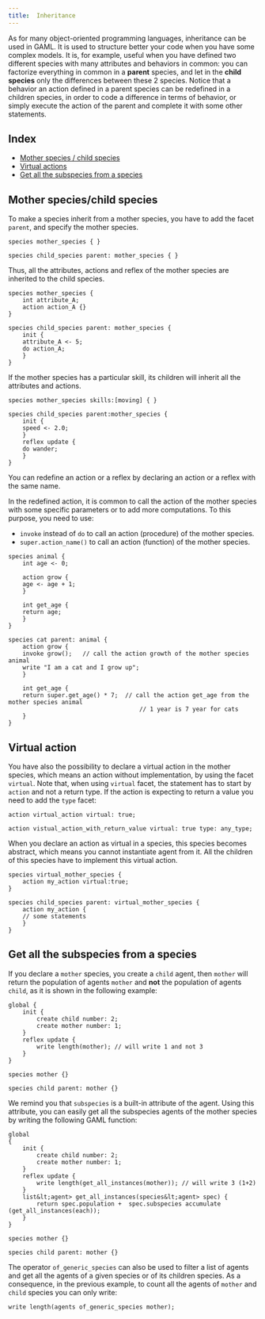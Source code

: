 ```yaml
---
title:  Inheritance
---
```


[//]: # (startConcept|inheritance)
[//]: # (keyword|concept_inheritance)

As for many object-oriented programming languages, inheritance can be used in GAML. It is used to structure better your code when you have some complex models. It is, for example, useful when you have defined two different species with many attributes and behaviors in common: you can factorize everything in common in a **parent** species, and let in the **child species** only the differences between these 2 species. Notice that a behavior an action defined in a parent species can be redefined in a children species, in order to code a difference in terms of behavior, or simply execute the action of the parent and complete it with some other statements.

## Index

* [Mother species / child species](#mother-species-/-child-species)
* [Virtual actions](#virtual-actions)
* [Get all the subspecies from a species](#get-all-the-subspecies-from-a-species)

## Mother species/child species

To make a species inherit from a mother species, you have to add the facet `parent`, and specify the mother species.

```
species mother_species { }

species child_species parent: mother_species { }
```

Thus, all the attributes, actions and reflex of the mother species are inherited to the child species.

```
species mother_species {
    int attribute_A;
    action action_A {}
}

species child_species parent: mother_species {
    init {
	attribute_A <- 5;
	do action_A;
    }
}
```

If the mother species has a particular skill, its children will inherit all the attributes and actions.

```
species mother_species skills:[moving] { }

species child_species parent:mother_species {
    init {
	speed <- 2.0;
    }
    reflex update {
	do wander;
    }
}
```

You can redefine an action or a reflex by declaring an action or a reflex with the same name.

In the redefined action, it is common to call the action of the mother species with some specific parameters or to add more computations. To this purpose, you need to use:

* `invoke` instead of `do` to call an action (procedure) of the mother species.
* `super.action_name()` to call  an action (function) of the mother species.

```
species animal {
    int age <- 0;
	
    action grow {
	age <- age + 1;
    }
	
    int get_age {
	return age;
    }
}

species cat parent: animal {
    action grow {
	invoke grow();   // call the action growth of the mother species animal
	write "I am a cat and I grow up";
    }
	
    int get_age {
	return super.get_age() * 7;  // call the action get_age from the mother species animal
                                     // 1 year is 7 year for cats
    }
}
```

## Virtual action

You have also the possibility to declare a virtual action in the mother species, which means an action without implementation, by using the facet `virtual`. Note that, when using `virtual` facet, the statement has to start by `action` and not a return type. If the action is expecting to return a value you need to add the `type` facet:

```
action virtual_action virtual: true;

action vistual_action_with_return_value virtual: true type: any_type;
```

When you declare an action as virtual in a species, this species becomes abstract, which means you cannot instantiate agent from it. All the children of this species have to implement this virtual action.

```
species virtual_mother_species {
    action my_action virtual:true;
}

species child_species parent: virtual_mother_species {
    action my_action {
	// some statements
    }
}
```

## Get all the subspecies from a species

If you declare a `mother` species, you create a `child` agent, then `mother` will return the population of agents `mother` and **not** the population of agents `child`, as it is shown in the following example: 
```
global {
    init {
        create child number: 2;
        create mother number: 1;
    }
    reflex update {
        write length(mother); // will write 1 and not 3
    }
}

species mother {}

species child parent: mother {}
```

We remind you that `subspecies` is a built-in attribute of the agent. Using this attribute, you can easily get all the subspecies agents of the mother species by writing the following GAML function: 

```
global
{
    init {
        create child number: 2;
        create mother number: 1;
    }
    reflex update {
        write length(get_all_instances(mother)); // will write 3 (1+2)
    }
    list&lt;agent> get_all_instances(species&lt;agent> spec) {
        return spec.population +  spec.subspecies accumulate (get_all_instances(each));
    }
}

species mother {}

species child parent: mother {}
```

The operator `of_generic_species` can also be used to filter a list of agents and get all the agents of a given species or of its children species. As a consequence, in the previous example, to count all the agents of `mother` and `child` species you can only write:

```
write length(agents of_generic_species mother);
```

[//]: # (endConcept|inheritance)
